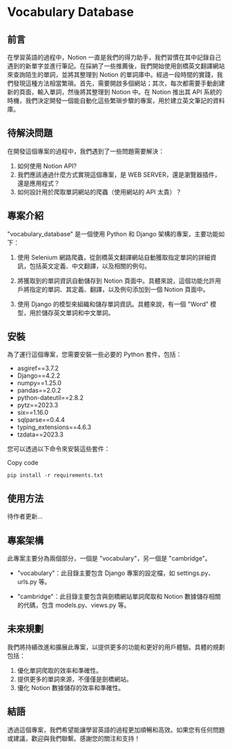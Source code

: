 # Vocabulary Database

## 前言

在學習英語的過程中，Notion 一直是我們的得力助手，我們習慣在其中記錄自己遇到的新單字並進行筆記。在採納了一些推薦後，我們開始使用劍橋英文翻譯網站來查詢陌生的單詞，並將其整理到 Notion 的單詞庫中。經過一段時間的實踐，我們發現這種方法相當繁瑣。首先，需要開啟多個網站；其次，每次都需要手動創建新的頁面，輸入單詞，然後將其整理到 Notion 中。在 Notion 推出其 API 系統的時機，我們決定開發一個能自動化這些繁瑣步驟的專案，用於建立英文筆記的資料庫。

## 待解決問題

在開發這個專案的過程中，我們遇到了一些問題需要解決：

1. 如何使用 Notion API?
2. 我們應該通過什麼方式實現這個專案，是 WEB SERVER，還是瀏覽器插件，還是應用程式？
3. 如何設計用於爬取單詞網站的爬蟲（使用網站的 API 太貴）？

## 專案介紹

"vocabulary_database" 是一個使用 Python 和 Django 架構的專案，主要功能如下：

1. 使用 Selenium 網路爬蟲，從劍橋英文翻譯網站自動獲取指定單詞的詳細資訊，包括英文定義、中文翻譯，以及相關的例句。
    
2. 將獲取到的單詞資訊自動儲存到 Notion 頁面中。具體來說，這個功能允許用戶將指定的單詞、其定義、翻譯，以及例句添加到一個 Notion 頁面中。
    
3. 使用 Django 的模型來組織和儲存單詞資訊。具體來說，有一個 "Word" 模型，用於儲存英文單詞和中文單詞。
    


## 安裝

為了運行這個專案，您需要安裝一些必要的 Python 套件，包括：

- asgiref==3.7.2
- Django==4.2.2
- numpy==1.25.0
- pandas==2.0.2
- python-dateutil==2.8.2
- pytz==2023.3
- six==1.16.0
- sqlparse==0.4.4
- typing_extensions==4.6.3
- tzdata==2023.3

您可以透過以下命令來安裝這些套件：

Copy code

`pip install -r requirements.txt`

## 使用方法

待作者更新...

## 專案架構

此專案主要分為兩個部分，一個是 "vocabulary"，另一個是 "cambridge"。

- "vocabulary"：此目錄主要包含 Django 專案的設定檔，如 settings.py、urls.py 等。
    
- "cambridge"：此目錄主要包含與劍橋網站單詞爬取和 Notion 數據儲存相關的代碼，包含 models.py、views.py 等。
    

## 未來規劃

我們將持續改進和擴展此專案，以提供更多的功能和更好的用戶體驗。具體的規劃包括：

1. 優化單詞爬取的效率和準確性。
2. 提供更多的單詞來源，不僅僅是劍橋網站。
3. 優化 Notion 數據儲存的效率和準確性。

## 結語

透過這個專案，我們希望能讓學習英語的過程更加順暢和高效。如果您有任何問題或建議，歡迎與我們聯繫。感謝您的關注和支持！
